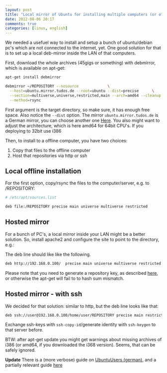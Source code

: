 ```yaml
---
layout: post
title: "Local mirror of Ubuntu for installing multiple computers (or offline)"
date: 2012-08-06 20:17
comments: true
categories: [linux, english]
---
```

We needed a usefuel way to install and setup a bunch of ubuntu/debian pc's which are not connected to the internet, yet.  One good solution for that is to set up a local deb-mirror inside the LAN of that computers.

First, download the whole archives (45gigs or something) with debmirror, which is available on apt-get:

```bash
apt-get install debmirror

debmirror ~/REPOSITORY --nosource             \
  --host=ubuntu.mirror.tudos.de --root=ubuntu --dist=precise      \
  --section=multiverse,universe,restricted,main --arch=amd64 --cleanup          \
  --method=rsync
```
  First argument is the target directory, so make sure, it has enough free space. Also notice the ``--dist`` option. The mirror ``ubuntu.mirror.tudos.de`` is a German mirror, you can choose another one [Here](https://launchpad.net/ubuntu/+archivemirrors). You also might want to adjust the architecture, which is here amd64 for 64bit CPU's. If you deploying to 32bit use i386


Then, to install to a offline computer, you have two choices:

1. Copy that files to the offline computer
2. Host that repositories via http or ssh

## Local offline installation

For the first option, copy/rsync the files to the computer/server, e.g. to /REPOSITORY:

```bash
# /etc/apt/sources.list

deb file:/REPOSITORY precise main universe multiverse restricted
```

## Hosted mirror

For a bunch of PC's, a local mirror inside your LAN might be a better solution. So, install apache2 and configure the site to point to the directory, e.g.:

The deb line should like like the following.

```bash
deb http://192.168.0.100/  precise main universe multiverse restricted
```

Please note that you need to generate a repository key, as described [here](http://blogs.cae.tntech.edu/mwr/2007/05/28/my-own-private-debian-repository/), or otherwise the apt-get will fail to to hash sum mismatch.


## Hosted mirror - with ssh

We decided for that solution: similar to http, but the deb line looks like that:


```bash
deb ssh://user@192.168.0.100/home/user/REPOSITORY precise main restricted universe multiverse
```
Exchange ssh-keys with ``ssh-copy-id``/generate identity with ``ssh-keygen`` to that server before.


BTW: after apt-get update you might get warnings about missing archives of i386 (or amd64, if you downloaded the i368 version). Seems, that can be safely ignored.

**Update** There is a (more verbose) guide on [UbuntuUsers (german)](http://wiki.ubuntuusers.de/Ubuntu-Mirror), and a partially relevant guide [here](http://ubuntuforums.org/showthread.php?t=352460)
